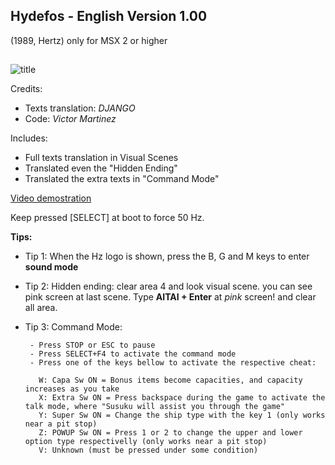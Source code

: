 ## Hydefos - English Version 1.00
(1989, Hertz)
only for MSX 2 or higher
##


<img src="https://raw.githubusercontent.com/bladeba/MSX/msater/media/Hydefos-title.png" alt="title"/>

Credits:
 - Texts translation: *DJANGO*
 - Code: *Victor Martinez*


Includes:
              
  - Full texts translation in Visual Scenes
  - Translated even the "Hidden Ending"
  - Translated the extra texts in "Command Mode"

[Video demostration](https://youtu.be/XGKa9eWNleo)

Keep pressed [SELECT] at boot to force 50 Hz.


**Tips:**

 - Tip 1: When the Hz logo is shown, press the B, G and M keys to enter **sound mode**
 
 - Tip 2: Hidden ending: clear area 4 and look visual scene. you can see pink screen at last scene.
          Type **AITAI + Enter** at *pink* screen! and clear all area.
 
 - Tip 3: Command Mode:
      
        - Press STOP or ESC to pause
        - Press SELECT+F4 to activate the command mode
        - Press one of the keys bellow to activate the respective cheat:

          W: Capa Sw ON = Bonus items become capacities, and capacity increases as you take
          X: Extra Sw ON = Press backspace during the game to activate the talk mode, where "Susuku will assist you through the game"
          Y: Super Sw ON = Change the ship type with the key 1 (only works near a pit stop)
          Z: POWUP Sw ON = Press 1 or 2 to change the upper and lower option type respectivelly (only works near a pit stop)
          V: Unknown (must be pressed under some condition)
          

